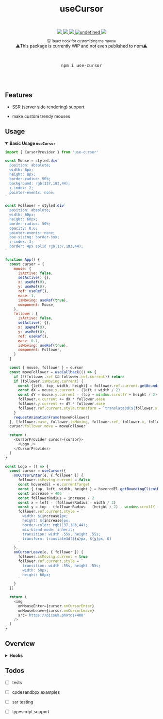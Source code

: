 <!-- <a href="https://github.com/alex-cory/use-cursor">
    <img src="https://github.com/alex-cory/use-cursor/raw/master/public/dog.png" />
</a> -->

<br/>

<p align="center">
    <h1 align="center">useCursor</h1>
</p>

<br />

<p align="center">
    <a href="https://github.com/alex-cory/use-cursor/pulls">
      <img src="https://camo.githubusercontent.com/d4e0f63e9613ee474a7dfdc23c240b9795712c96/68747470733a2f2f696d672e736869656c64732e696f2f62616467652f5052732d77656c636f6d652d627269676874677265656e2e737667" />
    </a>
    <a href="https://circleci.com/gh/alex-cory/use-cursor">
      <img src="https://img.shields.io/circleci/project/github/alex-cory/use-cursor/master.svg" />
    </a>
    <a href="https://www.npmjs.com/package/use-cursor">
      <img src="https://img.shields.io/npm/dm/use-cursor.svg" />
    </a>
    <a href="https://lgtm.com/projects/g/alex-cory/use-cursor/context:javascript">
      <img alt="undefined" src="https://img.shields.io/lgtm/grade/javascript/g/alex-cory/use-cursor.svg?logo=lgtm&logoWidth=18"/>
    </a>
    <a href="https://spectrum.chat/use-cursor">
        <img src="https://withspectrum.github.io/badge/badge.svg" />
    </a>
<!-- [![Join the community on Spectrum](https://withspectrum.github.io/badge/badge.svg)](https://spectrum.chat/next-js) -->
<!--     <a href="https://bundlephobia.com/result?p=use-cursor">
      <img alt="undefined" src="https://img.shields.io/bundlephobia/minzip/use-cursor.svg">
    </a> -->
<!--     <a href="https://snyk.io/test/github/alex-cory/use-cursor?targetFile=package.json">
      <img src="https://snyk.io/test/github/alex-cory/use-cursor/badge.svg?targetFile=package.json" alt="Known Vulnerabilities" data-canonical-src="https://snyk.io/test/github/alex-cory/use-cursor?targetFile=package.json" style="max-width:100%;">
    </a> -->
<!--     <a href="https://www.npmjs.com/package/use-cursor">
      <img src="https://img.shields.io/npm/v/use-cursor.svg" alt="Known Vulnerabilities" data-canonical-src="https://snyk.io/test/github/alex-cory/use-cursor?targetFile=package.json" style="max-width:100%;">
    </a> -->
<!--     <a href="https://github.com/alex-cory/use-cursor/blob/master/license.md">
      <img alt="undefined" src="https://img.shields.io/github/license/alex-cory/use-cursor.svg">
    </a> -->
<!--     <a href="https://greenkeeper.io/">
      <img alt="undefined" src="https://badges.greenkeeper.io/alex-cory/use-cursor.svg">
    </a> -->
</p>

<div align="center">
  <sup>
    🐭 React hook for customizing the mouse
  </sup>
  <br/>
  ⚠️This package is currently WIP and not even published to npm⚠️
</div>

<br/>
<br/>


<div align="center">
  <pre>npm i use-cursor</pre>
</div>

<br/>
<br/>

Features
---------

- SSR (server side rendering) support
<!-- - TypeScript support -->
<!-- - 1 dependency ([use-ssr](https://github.com/alex-cory/use-ssr)) -->
- make custom trendy mouses

Usage
-----

<!-- <details><summary><b>⚠️ Examples <sup>click me</sup></b></summary>
  <ul>
    <li><a target="_blank" rel="noopener noreferrer" href='https://codesandbox.io/s/usefetch-in-nextjs-nn9fm'>useFetch + Next.js</a></li>
    <li><a target="_blank" rel="noopener noreferrer" href='https://codesandbox.io/embed/km04k9k9x5'>useFetch + create-react-app</a></li>
    <li><a target="_blank" rel="noopener noreferrer" href='https://codesandbox.io/s/useget-with-provider-c78w2'>useGet + < Provider /></a></li>
  </ul>
</details> -->

<details open><summary><b>Basic Usage <code>useCursor</code></b></summary>

```js
import { CursorProvider } from 'use-cursor'

const Mouse = styled.div`
  position: absolute;
  width: 8px;
  height: 8px;
  border-radius: 50%;
  background: rgb(137,183,44);
  z-index: 2;
  pointer-events: none;
`

const Follower = styled.div`
  position: absolute;
  width: 60px;
  height: 60px;
  border-radius: 50%;
  opacity: 0.6;
  pointer-events: none;
  box-sizing: border-box;
  z-index: 3;
  border: 4px solid rgb(137,183,44);
`

function App() {
  const cursor = {
    mouse: {
      isActive: false,
      setActive() {},
      x: useRef(0),
      y: useRef(0),
      ref: useRef(),
      ease: 1,
      isMoving: useRef(true),
      component: Mouse,
    },
    follower: {
      isActive: false,
      setActive() {},
      x: useRef(0),
      y: useRef(0),
      ref: useRef(),
      ease: 0.1,
      isMoving: useRef(true),
      component: Follower,
    }
  }

  const { mouse, follower } = cursor
  const moveFollower = useCallback(() => {
    if (!(follower.ref && follower.ref.current)) return
    if (follower.isMoving.current) {
      const {left, top, width, height} = follower.ref.current.getBoundingClientRect()
      const dX = mouse.x.current - (left + width / 2)
      const dY = mouse.y.current - (top + window.scrollY + height / 2)
      follower.x.current += dX * follower.ease
      follower.y.current += dY * follower.ease
      follower.ref.current.style.transform = `translate3d(${follower.x.current}px, ${follower.y.current}px, 0)`
    }
    requestAnimationFrame(moveFollower)
  }, [follower.ease, follower.isMoving, follower.ref, follower.x, follower.y, mouse.x, mouse.y])
  cursor.follower.move = moveFollower

  return (
    <CursorProvider cursor={cursor}>
      <Logo />
    </CursorProvider>
  )
}

const Logo = () => {
  const cursor = useCursor({
    onCursorEnter(e, { follower }) {
      follower.isMoving.current = false
      const hoveredEl = e.currentTarget
      const { top, left, width, height } = hoveredEl.getBoundingClientRect()
      const increase = 400
      const followerRadius = increase / 2
      const x = left - (followerRadius - width / 2)
      const y = top - (followerRadius - (height / 2) - window.scrollY - 10)
      follower.ref.current.style = `
        width: ${increase}px;
        height: ${increase}px;
        border-color: rgb(137,183,44);
        mix-blend-mode: inherit;
        transition: width .55s, height .55s;
        transform: translate3d(${x}px, ${y}px, 0)
      `
    },
    onCursorLeave(e, { follower }) {
      follower.isMoving.current = true
      follower.ref.current.style = `
        transition: width .55s, height .55s;
        width: 60px;
        height: 60px;
      `
    }
  })

  return (
    <img
      onMouseEnter={cursor.onCursorEnter}
      onMouseLeave={cursor.onCursorLeave}
      src='https://picsum.photos/400'
    />
  )
}

```
</details>

Overview
--------

<details><summary><b>Hooks</b></summary>

| Hook                | Description                                                                              |
| --------------------- | ---------------------------------------------------------------------------------------- |
| `useCursor` | The base hook |
    
</details>

Todos
------
 - [ ] tests
 - [ ] codesandbox examples
 - [ ] ssr testing
 - [ ] typescript support

